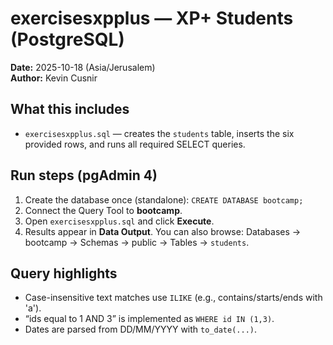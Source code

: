 # exercisesxpplus — XP+ Students (PostgreSQL)

**Date:** 2025-10-18 (Asia/Jerusalem)  
**Author:** Kevin Cusnir

## What this includes
- `exercisesxpplus.sql` — creates the `students` table, inserts the six provided rows, and runs all required SELECT queries.

## Run steps (pgAdmin 4)
1. Create the database once (standalone): `CREATE DATABASE bootcamp;`
2. Connect the Query Tool to **bootcamp**.
3. Open `exercisesxpplus.sql` and click **Execute**.
4. Results appear in **Data Output**. You can also browse: Databases → bootcamp → Schemas → public → Tables → `students`.

## Query highlights
- Case-insensitive text matches use `ILIKE` (e.g., contains/starts/ends with 'a').
- “ids equal to 1 AND 3” is implemented as `WHERE id IN (1,3)`.
- Dates are parsed from DD/MM/YYYY with `to_date(...)`.
